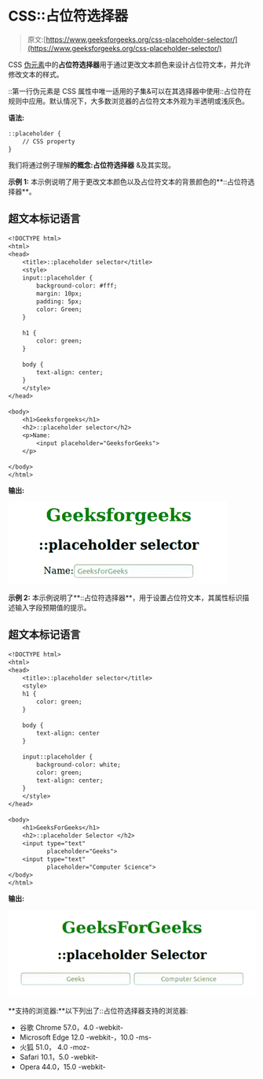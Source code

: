 # CSS::占位符选择器

> 原文:[https://www.geeksforgeeks.org/css-placeholder-selector/](https://www.geeksforgeeks.org/css-placeholder-selector/)

CSS [伪元素](https://www.geeksforgeeks.org/css-pseudo-elements/)中的**占位符选择器**用于通过更改文本颜色来设计占位符文本，并允许修改文本的样式。

::第一行伪元素是 CSS 属性中唯一适用的子集&可以在其选择器中使用::占位符在规则中应用。默认情况下，大多数浏览器的占位符文本外观为半透明或浅灰色。

**语法:**

```
::placeholder {
    // CSS property
}
```

我们将通过例子理解**的概念:占位符选择器** &及其实现。

**示例 1:** 本示例说明了用于更改文本颜色以及占位符文本的背景颜色的**::占位符选择器**。

## 超文本标记语言

```
<!DOCTYPE html>
<html>
<head>
    <title>::placeholder selector</title>
    <style>
    input::placeholder {
        background-color: #fff;
        margin: 10px;
        padding: 5px;
        color: Green;
    }

    h1 {
        color: green;
    }

    body {
        text-align: center;
    }
    </style>
</head>

<body>
    <h1>Geeksforgeeks</h1>
    <h2>::placeholder selector</h2>
    <p>Name:
        <input placeholder="GeeksforGeeks">
    </p>

</body>
</html>
```

**输出:**

![](img/336eba3d186563e0b05f3c90e87ac117.png)

**示例 2:** 本示例说明了**::占位符选择器**，用于设置占位符文本，其属性标识描述输入字段预期值的提示。

## 超文本标记语言

```
<!DOCTYPE html>
<html>
<head>
    <title>::placeholder selector</title>
    <style>
    h1 {
        color: green;
    }

    body {
        text-align: center
    }

    input::placeholder {
        background-color: white;
        color: green;
        text-align: center;
    }
    </style>
</head>

<body>
    <h1>GeeksForGeeks</h1>
    <h2>::placeholder Selector </h2>
    <input type="text" 
           placeholder="Geeks">
    <input type="text" 
           placeholder="Computer Science"> 
</body>
</html>
```

**输出:**

![](img/15a288f3e238fada1d1bcf81594d9e99.png)

**支持的浏览器:**以下列出了::占位符选择器支持的浏览器:

*   谷歌 Chrome 57.0，4.0 -webkit-
*   Microsoft Edge 12.0 -webkit-，10.0 -ms-
*   火狐 51.0， 4.0 -moz-
*   Safari 10.1，5.0 -webkit-
*   Opera 44.0，15.0 -webkit-